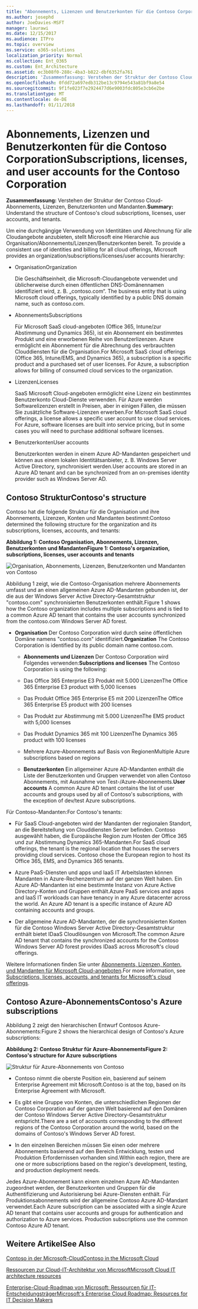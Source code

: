 ```yaml
---
title: "Abonnements, Lizenzen und Benutzerkonten für die Contoso Corporation"
ms.author: josephd
author: JoeDavies-MSFT
manager: laurawi
ms.date: 12/15/2017
ms.audience: ITPro
ms.topic: overview
ms.service: o365-solutions
localization_priority: Normal
ms.collection: Ent_O365
ms.custom: Ent_Architecture
ms.assetid: ec3b08f0-288c-4ba3-b822-dbf6352fa761
description: 'Zusammenfassung: Verstehen der Struktur der Contoso Cloud-Abonnements, Lizenzen, Benutzerkonten und Mandanten.'
ms.openlocfilehash: 0fdd72a697edb312be13c9794e543a81bf9a8e54
ms.sourcegitcommit: 9f1fe023f7e2924477d6e9003fdc805e3cb6e2be
ms.translationtype: MT
ms.contentlocale: de-DE
ms.lasthandoff: 01/11/2018
---
```

# <a name="subscriptions-licenses-and-user-accounts-for-the-contoso-corporation"></a><span data-ttu-id="96612-103">Abonnements, Lizenzen und Benutzerkonten für die Contoso Corporation</span><span class="sxs-lookup"><span data-stu-id="96612-103">Subscriptions, licenses, and user accounts for the Contoso Corporation</span></span>

 <span data-ttu-id="96612-104">**Zusammenfassung:** Verstehen der Struktur der Contoso Cloud-Abonnements, Lizenzen, Benutzerkonten und Mandanten.</span><span class="sxs-lookup"><span data-stu-id="96612-104">**Summary:** Understand the structure of Contoso's cloud subscriptions, licenses, user accounts, and tenants.</span></span>
  
<span data-ttu-id="96612-105">Um eine durchgängige Verwendung von Identitäten und Abrechnung für alle Cloudangebote anzubieten, stellt Microsoft eine Hierarchie aus Organisation/Abonnements/Lizenzen/Benutzerkonten bereit.
</span><span class="sxs-lookup"><span data-stu-id="96612-105">To provide a consistent use of identities and billing for all cloud offerings, Microsoft provides an organization/subscriptions/licenses/user accounts hierarchy:</span></span>
  
- <span data-ttu-id="96612-106">Organisation</span><span class="sxs-lookup"><span data-stu-id="96612-106">Organization</span></span>
    
    <span data-ttu-id="96612-107">Die Geschäftseinheit, die Microsoft-Cloudangebote verwendet und üblicherweise durch einen öffentlichen DNS-Domänennamen identifiziert wird, z. B. „contoso.com“.
</span><span class="sxs-lookup"><span data-stu-id="96612-107">The business entity that is using Microsoft cloud offerings, typically identified by a public DNS domain name, such as contoso.com.</span></span>
    
- <span data-ttu-id="96612-108">Abonnements</span><span class="sxs-lookup"><span data-stu-id="96612-108">Subscriptions</span></span>
    
    <span data-ttu-id="96612-p101">Für Microsoft SaaS cloud-angeboten (Office 365, Intune/zur Abstimmung und Dynamics 365), ist ein Abonnement ein bestimmtes Produkt und eine erworbenen Reihe von Benutzerlizenzen. Azure ermöglicht ein Abonnement für die Abrechnung des verbrauchten Clouddiensten für die Organisation.</span><span class="sxs-lookup"><span data-stu-id="96612-p101">For Microsoft SaaS cloud offerings (Office 365, Intune/EMS, and Dynamics 365), a subscription is a specific product and a purchased set of user licenses. For Azure, a subscription allows for billing of consumed cloud services to the organization.</span></span>
    
- <span data-ttu-id="96612-111">Lizenzen</span><span class="sxs-lookup"><span data-stu-id="96612-111">Licenses</span></span>
    
    <span data-ttu-id="96612-p102">SaaS Microsoft Cloud-angeboten ermöglicht eine Lizenz ein bestimmtes Benutzerkonto Cloud-Dienste verwenden. Für Azure werden Softwarelizenzen erstellt in Preisen, aber in einigen Fällen, die müssen Sie zusätzliche Software-Lizenzen erwerben.</span><span class="sxs-lookup"><span data-stu-id="96612-p102">For Microsoft SaaS cloud offerings, a license allows a specific user account to use cloud services. For Azure, software licenses are built into service pricing, but in some cases you will need to purchase additional software licenses.</span></span>
    
- <span data-ttu-id="96612-114">Benutzerkonten</span><span class="sxs-lookup"><span data-stu-id="96612-114">User accounts</span></span>
    
    <span data-ttu-id="96612-115">Benutzerkonten werden in einem Azure AD-Mandanten gespeichert und können aus einem lokalen Identitätsanbieter, z. B. Windows Server Active Directory, synchronisiert werden.</span><span class="sxs-lookup"><span data-stu-id="96612-115">User accounts are stored in an Azure AD tenant and can be synchronized from an on-premises identity provider such as Windows Server AD.</span></span>
    
## <a name="contosos-structure"></a><span data-ttu-id="96612-116">Contoso Struktur</span><span class="sxs-lookup"><span data-stu-id="96612-116">Contoso's structure</span></span>

<span data-ttu-id="96612-117">Contoso hat die folgende Struktur für die Organisation und ihre Abonnements, Lizenzen, Konten und Mandanten bestimmt:</span><span class="sxs-lookup"><span data-stu-id="96612-117">Contoso determined the following structure for the organization and its subscriptions, licenses, accounts, and tenants:</span></span>
  
<span data-ttu-id="96612-118">**Abbildung 1: Contoso Organisation, Abonnements, Lizenzen, Benutzerkonten und Mandanten**</span><span class="sxs-lookup"><span data-stu-id="96612-118">**Figure 1: Contoso's organization, subscriptions, licenses, user accounts and tenants**</span></span>

![Organisation, Abonnements, Lizenzen, Benutzerkonten und Mandanten von Contoso](images/Contoso_Poster/Subscriptions.png)
  
<span data-ttu-id="96612-120">Abbildung 1 zeigt, wie die Contoso-Organisation mehrere Abonnements umfasst und an einen allgemeinen Azure AD-Mandanten gebunden ist, der die aus der Windows Server Active Directory-Gesamtstruktur "contoso.com" synchronisierten Benutzerkonten enthält.</span><span class="sxs-lookup"><span data-stu-id="96612-120">Figure 1 shows how the Contoso organization includes multiple subscriptions and is tied to a common Azure AD tenant that contains the user accounts synchronized from the contoso.com Windows Server AD forest.</span></span>
  
- <span data-ttu-id="96612-121">**Organisation** Der Contoso Corporation wird durch seine öffentlichen Domäne namens "contoso.com" identifiziert.</span><span class="sxs-lookup"><span data-stu-id="96612-121">**Organization** The Contoso Corporation is identified by its public domain name contoso.com.</span></span>
    
  - <span data-ttu-id="96612-122">**Abonnements und Lizenzen** Der Contoso Corporation wird Folgendes verwenden:</span><span class="sxs-lookup"><span data-stu-id="96612-122">**Subscriptions and licenses** The Contoso Corporation is using the following:</span></span>
    
  - <span data-ttu-id="96612-123">Das Office 365 Enterprise E3 Produkt mit 5.000 Lizenzen</span><span class="sxs-lookup"><span data-stu-id="96612-123">The Office 365 Enterprise E3 product with 5,000 licenses</span></span>
    
  - <span data-ttu-id="96612-124">Das Produkt Office 365 Enterprise E5 mit 200 Lizenzen</span><span class="sxs-lookup"><span data-stu-id="96612-124">The Office 365 Enterprise E5 product with 200 licenses</span></span>
    
  - <span data-ttu-id="96612-125">Das Produkt zur Abstimmung mit 5.000 Lizenzen</span><span class="sxs-lookup"><span data-stu-id="96612-125">The EMS product with 5,000 licenses</span></span>
    
  - <span data-ttu-id="96612-126">Das Produkt Dynamics 365 mit 100 Lizenzen</span><span class="sxs-lookup"><span data-stu-id="96612-126">The Dynamics 365 product with 100 licenses</span></span>
    
  - <span data-ttu-id="96612-127">Mehrere Azure-Abonnements auf Basis von Regionen</span><span class="sxs-lookup"><span data-stu-id="96612-127">Multiple Azure subscriptions based on regions</span></span>
    
  - <span data-ttu-id="96612-128">**Benutzerkonten** Ein allgemeiner Azure AD-Mandanten enthält die Liste der Benutzerkonten und Gruppen verwendet von allen Contoso Abonnements, mit Ausnahme von Test-/Azure-Abonnements.</span><span class="sxs-lookup"><span data-stu-id="96612-128">**User accounts** A common Azure AD tenant contains the list of user accounts and groups used by all of Contoso's subscriptions, with the exception of dev/test Azure subscriptions.</span></span>
    
<span data-ttu-id="96612-129">Für Contoso-Mandanten:</span><span class="sxs-lookup"><span data-stu-id="96612-129">For Contoso's tenants:</span></span>
  
- <span data-ttu-id="96612-p103">Für SaaS Cloud-angeboten wird der Mandanten der regionalen Standort, an die Bereitstellung von Clouddiensten Server befinden. Contoso ausgewählt haben, die Europäische Region zum Hosten der Office 365 und zur Abstimmung Dynamics 365-Mandanten.</span><span class="sxs-lookup"><span data-stu-id="96612-p103">For SaaS cloud offerings, the tenant is the regional location that houses the servers providing cloud services. Contoso chose the European region to host its Office 365, EMS, and Dynamics 365 tenants.</span></span> 
    
- <span data-ttu-id="96612-p104">Azure PaaS-Diensten und apps und IaaS IT Arbeitslasten können Mandanten in Azure-Rechenzentrum auf der ganzen Welt haben. Ein Azure AD-Mandanten ist eine bestimmte Instanz von Azure Active Directory-Konten und Gruppen enthält.</span><span class="sxs-lookup"><span data-stu-id="96612-p104">Azure PaaS services and apps and IaaS IT workloads can have tenancy in any Azure datacenter across the world. An Azure AD tenant is a specific instance of Azure AD containing accounts and groups.</span></span>
    
- <span data-ttu-id="96612-134">Der allgemeine Azure AD-Mandanten, der die synchronisierten Konten für die Contoso Windows Server Active Directory-Gesamtstruktur enthält bietet IDaaS Cloudlösungen von Microsoft.</span><span class="sxs-lookup"><span data-stu-id="96612-134">The common Azure AD tenant that contains the synchronized accounts for the Contoso Windows Server AD forest provides IDaaS across Microsoft's cloud offerings.</span></span>
    
<span data-ttu-id="96612-135">Weitere Informationen finden Sie unter [Abonnements, Lizenzen, Konten, und Mandanten für Microsoft Cloud-angeboten](subscriptions-licenses-accounts-and-tenants-for-microsoft-cloud-offerings.md).</span><span class="sxs-lookup"><span data-stu-id="96612-135">For more information, see [Subscriptions, licenses, accounts, and tenants for Microsoft's cloud offerings](subscriptions-licenses-accounts-and-tenants-for-microsoft-cloud-offerings.md).</span></span>
  
## <a name="contosos-azure-subscriptions"></a><span data-ttu-id="96612-136">Contoso Azure-Abonnements</span><span class="sxs-lookup"><span data-stu-id="96612-136">Contoso's Azure subscriptions</span></span>

<span data-ttu-id="96612-137">Abbildung 2 zeigt den hierarchischen Entwurf Contosos Azure-Abonnements:</span><span class="sxs-lookup"><span data-stu-id="96612-137">Figure 2 shows the hierarchical design of Contoso's Azure subscriptions:</span></span>
  
<span data-ttu-id="96612-138">**Abbildung 2: Contoso Struktur für Azure-Abonnements**</span><span class="sxs-lookup"><span data-stu-id="96612-138">**Figure 2: Contoso's structure for Azure subscriptions**</span></span>

![Struktur für Azure-Abonnements von Contoso](images/Contoso_Poster/Subscriptions_Nested.png)
  
- <span data-ttu-id="96612-140">Contoso nimmt die oberste Position ein, basierend auf seinem Enterprise Agreement mit Microsoft.</span><span class="sxs-lookup"><span data-stu-id="96612-140">Contoso is at the top, based on its Enterprise Agreement with Microsoft.</span></span>
    
- <span data-ttu-id="96612-141">Es gibt eine Gruppe von Konten, die unterschiedlichen Regionen der Contoso Corporation auf der ganzen Welt basierend auf den Domänen der Contoso Windows Server Active Directory-Gesamtstruktur entspricht.</span><span class="sxs-lookup"><span data-stu-id="96612-141">There are a set of accounts corresponding to the different regions of the Contoso Corporation around the world, based on the domains of Contoso's Windows Server AD forest.</span></span>
    
- <span data-ttu-id="96612-142">In den einzelnen Bereichen müssen Sie einen oder mehrere Abonnements basierend auf den Bereich Entwicklung, testen und Produktion Erfordernissen vorhanden sind.</span><span class="sxs-lookup"><span data-stu-id="96612-142">Within each region, there are one or more subscriptions based on the region's development, testing, and production deployment needs.</span></span>
    
<span data-ttu-id="96612-p105">Jedes Azure-Abonnement kann einem einzelnen Azure AD-Mandanten zugeordnet werden, der Benutzerkonten und Gruppen für die Authentifizierung und Autorisierung bei Azure-Diensten enthält.
 Für Produktionsabonnements wird der allgemeine Contoso Azure AD-Mandant verwendet.</span><span class="sxs-lookup"><span data-stu-id="96612-p105">Each Azure subscription can be associated with a single Azure AD tenant that contains user accounts and groups for authentication and authorization to Azure services. Production subscriptions use the common Contoso Azure AD tenant.</span></span>
  
## <a name="see-also"></a><span data-ttu-id="96612-145">Weitere Artikel</span><span class="sxs-lookup"><span data-stu-id="96612-145">See Also</span></span>

[<span data-ttu-id="96612-146">Contoso in der Microsoft-Cloud</span><span class="sxs-lookup"><span data-stu-id="96612-146">Contoso in the Microsoft Cloud</span></span>](contoso-in-the-microsoft-cloud.md)
  
[<span data-ttu-id="96612-147">Ressourcen zur Cloud-IT-Architektur von Microsoft</span><span class="sxs-lookup"><span data-stu-id="96612-147">Microsoft Cloud IT architecture resources</span></span>](microsoft-cloud-it-architecture-resources.md)

[<span data-ttu-id="96612-148">Enterprise-Cloud-Roadmap von Microsoft: Ressourcen für IT-Entscheidungsträger</span><span class="sxs-lookup"><span data-stu-id="96612-148">Microsoft's Enterprise Cloud Roadmap: Resources for IT Decision Makers</span></span>](https://sway.com/FJ2xsyWtkJc2taRD)




